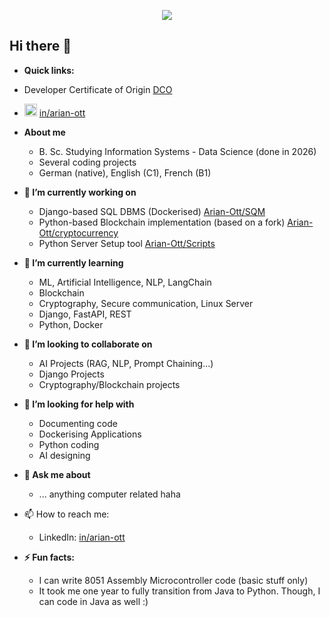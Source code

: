 
<p align="center">
  <img src="https://capsule-render.vercel.app/api?text=Welcome%20to%20my%20GitHub!&animation=fadeIn&type=waving&color=gradient&height=200"/>
</p>

## Hi there 👋

- **Quick links:**
- Developer Certificate of Origin [DCO](https://github.com/Arian-Ott/developer-certificate)
- <img src="https://github.com/Arian-Ott/Arian-Ott/assets/88984301/fe85b498-48fe-4d4c-a303-b56e737f74ce" width=20> [in/arian-ott](https://linkedin.com/in/arian-ott)


- **About me**
  - B. Sc. Studying Information Systems - Data Science (done in 2026)
  - Several coding projects
  - German (native), English (C1), French (B1)

- **🔭 I’m currently working on**
  - Django-based SQL DBMS (Dockerised) [Arian-Ott/SQM](https://github.com/Arian-Ott/SQM)
  - Python-based Blockchain implementation (based on a fork) [Arian-Ott/cryptocurrency](https://github.com/Arian-Ott/cryptocurrency)
  - Python Server Setup tool [Arian-Ott/Scripts](https://github.com/Arian-Ott/scripts)
- **🌱 I’m currently learning**
  - ML, Artificial Intelligence, NLP, LangChain
  - Blockchain
  - Cryptography, Secure communication, Linux Server
  - Django, FastAPI, REST
  - Python, Docker
- **👯 I’m looking to collaborate on**
  - AI Projects (RAG, NLP, Prompt Chaining...)
  - Django Projects
  - Cryptography/Blockchain projects
- **🤔 I’m looking for help with**
  - Documenting code
  - Dockerising Applications
  - Python coding
  - AI designing
- **💬 Ask me about**
  - ... anything computer related haha
- 📫 How to reach me:
  - LinkedIn: [in/arian-ott](https://linkedin.com/in/arian-ott)
- **⚡ Fun facts:**
  - I can write 8051 Assembly Microcontroller code (basic stuff only)
  - It took me one year to fully transition from Java to Python. Though, I can code in Java as well :) 
 



<!--
**Arian-Ott/Arian-Ott** is a ✨ _special_ ✨ repository because its `README.md` (this file) appears on your GitHub profile.

Here are some ideas to get you started:


-->
